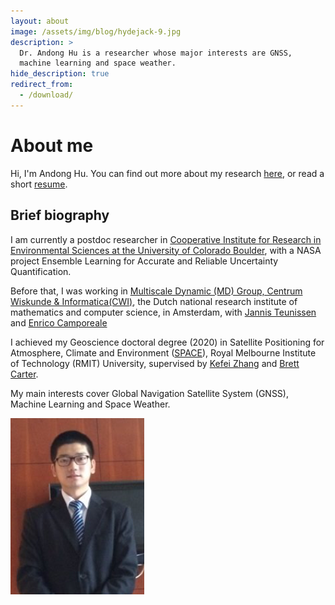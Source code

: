 ```yaml
---
layout: about
image: /assets/img/blog/hydejack-9.jpg
description: >
  Dr. Andong Hu is a researcher whose major interests are GNSS,
  machine learning and space weather.
hide_description: true
redirect_from:
  - /download/
---
```


# About me

Hi, I'm Andong Hu. You can find out more about my research [here](_featured_categories/example.md), or read a short [resume](assets/pdf/CV_English.pdf).

## Brief biography

I am currently a postdoc researcher in [Cooperative Institute for Research in Environmental Sciences at the University of Colorado Boulder](https://cires.colorado.edu/), with a NASA project Ensemble Learning for Accurate and Reliable Uncertainty
Quantification. 

Before that, I was working in [Multiscale Dynamic (MD) Group, Centrum Wiskunde & Informatica(CWI)](https://www.cwi.nl/research/groups/multiscale-dynamics), the Dutch national research institute of mathematics and computer science, in Amsterdam, with [Jannis Teunissen](https://teunissen.net/wiki/doku.php?id=start) and [Enrico Camporeale](https://ecamporeale.github.io/)

I achieved my Geoscience doctoral degree (2020) in Satellite Positioning for Atmosphere, Climate and Environment ([SPACE](https://www.rmit.edu.au/research/centres-collaborations/space-research-centre)), Royal Melbourne Institute of Technology (RMIT) University, supervised by [Kefei Zhang](https://www.rmit.edu.au/contact/staff-contacts/academic-staff/z/zhang-professor-kefei) and [Brett Carter](https://www.rmit.edu.au/contact/staff-contacts/academic-staff/c/carter-dr-brett).

My main interests cover Global Navigation Satellite System (GNSS), Machine Learning and Space Weather.

![me](assets/img/portrait.png)

